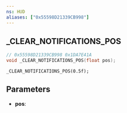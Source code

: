 ```yaml
---
ns: HUD
aliases: ["0x55598D21339CB998"]
---
```

## _CLEAR_NOTIFICATIONS_POS

```c
// 0x55598D21339CB998 0x1DA7E41A
void _CLEAR_NOTIFICATIONS_POS(float pos);
```

```
_CLEAR_NOTIFICATIONS_POS(0.5f);  
```

## Parameters
* **pos**: 

